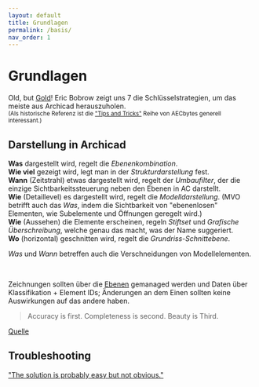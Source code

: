 ```yaml
---
layout: default
title: Grundlagen
permalink: /basis/
nav_order: 1
---
```

# Grundlagen

Old, but [Gold](http://web.archive.org/web/20140704092311/http://www.aecbytes.com/tipsandtricks/2011/issue56-archicad.html)! Eric Bobrow zeigt uns 7 die Schlüsselstrategien, um das meiste aus Archicad herauszuholen.  
<small>(Als historische Referenz ist die ["Tips and Tricks"](http://web.archive.org/web/20130820044938/http://aecbytes.com/tipsandtricks.html) Reihe von AECbytes generell interessant.)</small>


## Darstellung in Archicad

**Was** dargestellt wird, regelt die _Ebenenkombination_.  
**Wie viel** gezeigt wird, legt man in der _Strukturdarstellung_ fest.  
**Wann** (Zeitstrahl) etwas dargestellt wird, regelt der _Umbaufilter_, der die einzige Sichtbarkeitssteuerung neben den Ebenen in AC darstellt.  
**Wie** (Detaillevel) es dargestellt wird, regelt die _Modelldarstellung_. (MVO betrifft auch das _Was_, indem die Sichtbarkeit von "ebenenlosen" Elementen, wie Subelemente und Öffnungen geregelt wird.)  
**Wie** (Aussehen) die Elemente erscheinen, regeln _Stiftset_ und _Grafische Überschreibung_, welche genau das macht, was der Name suggeriert.  
**Wo** (horizontal) geschnitten wird, regelt die _Grundriss-Schnittebene_.  

_Was_ und _Wann_ betreffen auch die Verschneidungen von Modellelementen.

<br>

Zeichnungen sollten über die [Ebenen](https://onland.info/archives/2005/03/layer_theory.php) gemanaged werden und Daten über Klassifikation + Element IDs; Änderungen an dem Einen sollten keine Auswirkungen auf das andere haben.

> Accuracy is first. Completeness is second. Beauty is Third.  

[Quelle](https://onland.info/archives/2006/03/beauty_is_third.php)


## Troubleshooting

["The solution is probably easy but not obvious."](https://blog.graphisoftus.com/tips-and-tricks/easy-but-not-obvious)
